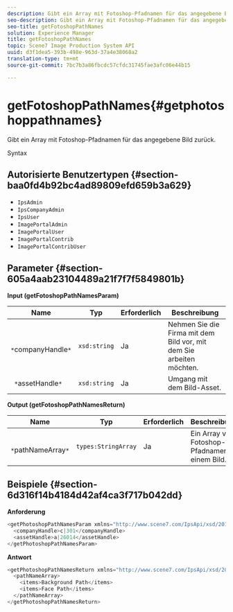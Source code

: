 ```yaml
---
description: Gibt ein Array mit Fotoshop-Pfadnamen für das angegebene Bild zurück.
seo-description: Gibt ein Array mit Fotoshop-Pfadnamen für das angegebene Bild zurück.
seo-title: getFotoshopPathNames
solution: Experience Manager
title: getFotoshopPathNames
topic: Scene7 Image Production System API
uuid: d3f1dea5-393b-498e-963d-37a4e38068a2
translation-type: tm+mt
source-git-commit: 7bc7b3a86fbcdc57cfdc31745fae3afc06e44b15

---
```



# getFotoshopPathNames{#getphotoshoppathnames}

Gibt ein Array mit Fotoshop-Pfadnamen für das angegebene Bild zurück.

Syntax

## Autorisierte Benutzertypen {#section-baa0fd4b92bc4ad89809efd659b3a629}

* `IpsAdmin`
* `IpsCompanyAdmin`
* `IpsUser`
* `ImagePortalAdmin`
* `ImagePortalUser`
* `ImagePortalContrib`
* `ImagePortalContribUser`

## Parameter {#section-605a4aab23104489a21f7f7f5849801b}

**Input (getFotoshopPathNamesParam)**

| Name | Typ | Erforderlich | Beschreibung |
|---|---|---|---|
| ` *`companyHandle`*` | `xsd:string` | Ja | Nehmen Sie die Firma mit dem Bild vor, mit dem Sie arbeiten möchten. |
| ` *`assetHandle`*` | `xsd:string` | Ja | Umgang mit dem Bild-Asset. |

**Output (getFotoshopPathNamesReturn)**

| Name | Typ | Erforderlich | Beschreibung |
|---|---|---|---|
| ` *`pathNameArray`*` | `types:StringArray` | Ja | Ein Array von Fotoshop-Pfadnamen in einem Bild. |

## Beispiele {#section-6d316f14b4184d42af4ca3f717b042dd}

**Anforderung**

```java
<getPhotoshopPathNamesParam xmlns="http://www.scene7.com/IpsApi/xsd/2012-07-31">
  <companyHandle>c|301</companyHandle>
  <assetHandle>a|26014</assetHandle>
</getPhotoshopPathNamesParam>
```

**Antwort**

```java
<getPhotoshopPathNamesReturn xmlns="http://www.scene7.com/IpsApi/xsd/2012-07-31">
  <pathNameArray>
    <items>Background Path</items>
    <items>Face Path</items>
  </pathNameArray>
</getPhotoshopPathNamesReturn>
```

